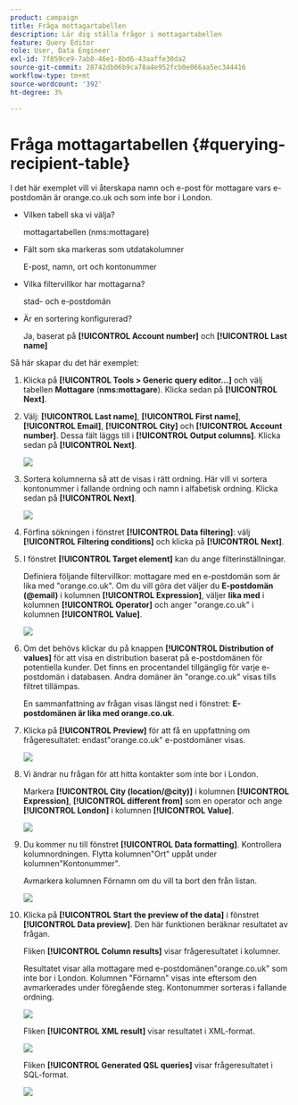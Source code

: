 ```yaml
---
product: campaign
title: Fråga mottagartabellen
description: Lär dig ställa frågor i mottagartabellen
feature: Query Editor
role: User, Data Engineer
exl-id: 7f859ce9-7ab8-46e1-8bd6-43aaffe30da2
source-git-commit: 28742db06b9ca78a4e952fcb0e066aa5ec344416
workflow-type: tm+mt
source-wordcount: '392'
ht-degree: 3%

---
```


# Fråga mottagartabellen {#querying-recipient-table}



I det här exemplet vill vi återskapa namn och e-post för mottagare vars e-postdomän är orange.co.uk och som inte bor i London.

* Vilken tabell ska vi välja?

  mottagartabellen (nms:mottagare)

* Fält som ska markeras som utdatakolumner

  E-post, namn, ort och kontonummer

* Vilka filtervillkor har mottagarna?

  stad- och e-postdomän

* Är en sortering konfigurerad?

  Ja, baserat på **[!UICONTROL Account number]** och **[!UICONTROL Last name]**

Så här skapar du det här exemplet:

1. Klicka på **[!UICONTROL Tools > Generic query editor...]** och välj tabellen **Mottagare** (**nms:mottagare**). Klicka sedan på **[!UICONTROL Next]**.
1. Välj: **[!UICONTROL Last name]**, **[!UICONTROL First name]**, **[!UICONTROL Email]**, **[!UICONTROL City]** och **[!UICONTROL Account number]**. Dessa fält läggs till i **[!UICONTROL Output columns]**. Klicka sedan på **[!UICONTROL Next]**.

   ![](assets/query_editor_03.png)

1. Sortera kolumnerna så att de visas i rätt ordning. Här vill vi sortera kontonummer i fallande ordning och namn i alfabetisk ordning. Klicka sedan på **[!UICONTROL Next]**.

   ![](assets/query_editor_04.png)

1. Förfina sökningen i fönstret **[!UICONTROL Data filtering]**: välj **[!UICONTROL Filtering conditions]** och klicka på **[!UICONTROL Next]**.
1. I fönstret **[!UICONTROL Target element]** kan du ange filterinställningar.

   Definiera följande filtervillkor: mottagare med en e-postdomän som är lika med &quot;orange.co.uk&quot;. Om du vill göra det väljer du **E-postdomän (@email)** i kolumnen **[!UICONTROL Expression]**, väljer **lika med** i kolumnen **[!UICONTROL Operator]** och anger &quot;orange.co.uk&quot; i kolumnen **[!UICONTROL Value]**.

   ![](assets/query_editor_05.png)

1. Om det behövs klickar du på knappen **[!UICONTROL Distribution of values]** för att visa en distribution baserat på e-postdomänen för potentiella kunder. Det finns en procentandel tillgänglig för varje e-postdomän i databasen. Andra domäner än &quot;orange.co.uk&quot; visas tills filtret tillämpas.

   En sammanfattning av frågan visas längst ned i fönstret: **E-postdomänen är lika med orange.co.uk**.

1. Klicka på **[!UICONTROL Preview]** för att få en uppfattning om frågeresultatet: endast&quot;orange.co.uk&quot; e-postdomäner visas.

   ![](assets/query_editor_nveau_17.png)

1. Vi ändrar nu frågan för att hitta kontakter som inte bor i London.

   Markera **[!UICONTROL City (location/@city)]** i kolumnen **[!UICONTROL Expression]**, **[!UICONTROL different from]** som en operator och ange **[!UICONTROL London]** i kolumnen **[!UICONTROL Value]**.

   ![](assets/query_editor_08.png)

1. Du kommer nu till fönstret **[!UICONTROL Data formatting]**. Kontrollera kolumnordningen. Flytta kolumnen&quot;Ort&quot; uppåt under kolumnen&quot;Kontonummer&quot;.

   Avmarkera kolumnen Förnamn om du vill ta bort den från listan.

   ![](assets/query_editor_nveau_15.png)

1. Klicka på **[!UICONTROL Start the preview of the data]** i fönstret **[!UICONTROL Data preview]**. Den här funktionen beräknar resultatet av frågan.

   Fliken **[!UICONTROL Column results]** visar frågeresultatet i kolumner.

   Resultatet visar alla mottagare med e-postdomänen&quot;orange.co.uk&quot; som inte bor i London. Kolumnen &quot;Förnamn&quot; visas inte eftersom den avmarkerades under föregående steg. Kontonummer sorteras i fallande ordning.

   ![](assets/query_editor_nveau_12.png)

   Fliken **[!UICONTROL XML result]** visar resultatet i XML-format.

   ![](assets/query_editor_nveau_13.png)

   Fliken **[!UICONTROL Generated QSL queries]** visar frågeresultatet i SQL-format.

   ![](assets/query_editor_nveau_14.png)
